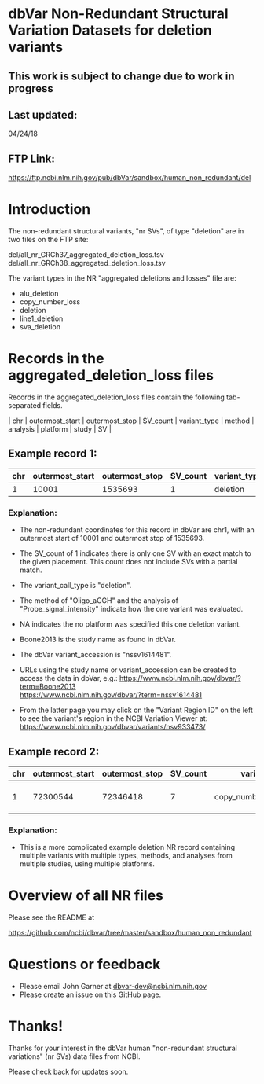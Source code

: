 # dbVar Non-Redundant Structural Variation Datasets for deletion variants

## ****This work is subject to change due to work in progress****

## Last updated:
04/24/18

## FTP Link:

https://ftp.ncbi.nlm.nih.gov/pub/dbVar/sandbox/human_non_redundant/del

# Introduction

The non-redundant structural variants, "nr SVs", of type "deletion" are in two
files on the FTP site:

del/all_nr_GRCh37_aggregated_deletion_loss.tsv
del/all_nr_GRCh38_aggregated_deletion_loss.tsv

The variant types in the NR "aggregated deletions and losses" file are:

* alu_deletion
* copy_number_loss
* deletion
* line1_deletion
* sva_deletion

# Records in the aggregated_deletion_loss files

Records in the aggregated_deletion_loss files contain the following tab-separated fields.

| chr | outermost_start | outermost_stop | SV_count | variant_type | method | analysis | platform | study | SV |


## Example record 1:

chr | outermost_start | outermost_stop | SV_count | variant_type | method | analysis | platform | study | SV
----|------------------|----------------|----------|--------------|--------|----------|----------|-------|---
1 | 10001 | 1535693 | 1  | deletion  | Oligo_aCGH  | Probe_signal_intensity | NA  | Boone2013  | nssv1614481

### Explanation:

* The non-redundant coordinates for this record in dbVar are chr1, with
an outermost start of 10001 and outermost stop of 1535693.

* The SV_count of 1 indicates there is only one SV with an exact match to the
given placement.  This count does not include SVs with a partial match.

* The variant_call_type is "deletion".

* The method of "Oligo_aCGH" and the analysis of "Probe_signal_intensity"
indicate how the one variant was evaluated.

* NA indicates the no platform was specified this one deletion variant.

* Boone2013 is the study name as found in dbVar.

* The dbVar variant_accession is "nssv1614481".

* URLs using the study name or variant_accession can be created to access the data
in dbVar, e.g.:
https://www.ncbi.nlm.nih.gov/dbvar/?term=Boone2013  
https://www.ncbi.nlm.nih.gov/dbvar/?term=nssv1614481

* From the latter page you may click on the "Variant Region ID" on the left to see
the variant's region in the NCBI Variation Viewer at:
https://www.ncbi.nlm.nih.gov/dbvar/variants/nsv933473/

## Example record 2:

chr | outermost_start | outermost_stop | SV_count | variant_type | method | analysis | platform | study | SV
----|------------------|----------------|----------|--------------|--------|----------|----------|-------|---
1 | 72300544 | 72346418 | 7 | copy_number_loss;deletion | Oligo_aCGH;Sequencing | Probe_signal_intensity;Read_depth | Agilent 24M aCGH;Illumina IIx | Park2010;Ju2010 | nssv1423530:nssv1425248:nssv1428032:nssv1428830:nssv1434173:nssv1439464:nssv1420391

### Explanation:

* This is a more complicated example deletion NR record containing multiple
variants with multiple types, methods, and analyses from multiple studies, using
multiple platforms.

# Overview of all NR files

Please see the README at

https://github.com/ncbi/dbvar/tree/master/sandbox/human_non_redundant

# Questions or feedback

* Please email John Garner at dbvar-dev@ncbi.nlm.nih.gov
* Please create an issue on this GitHub page.

# Thanks!

Thanks for your interest in the dbVar human "non-redundant structural variations" (nr SVs)
data files from NCBI.

Please check back for updates soon.
